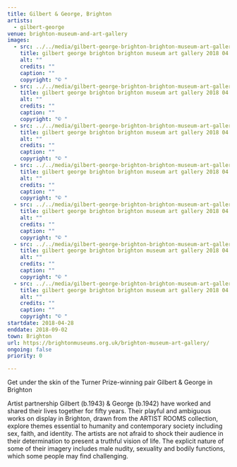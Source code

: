 ```yaml
---
title: Gilbert & George, Brighton
artists:
  - gilbert-george
venue: brighton-museum-and-art-gallery
images:
  - src: ../../media/gilbert-george-brighton-brighton-museum-art-gallery-2018-04-28-0.webp
    title: gilbert george brighton brighton museum art gallery 2018 04 28 0
    alt: ""
    credits: ""
    caption: ""
    copyright: "© "
  - src: ../../media/gilbert-george-brighton-brighton-museum-art-gallery-2018-04-28-1.webp
    title: gilbert george brighton brighton museum art gallery 2018 04 28 1
    alt: ""
    credits: ""
    caption: ""
    copyright: "© "
  - src: ../../media/gilbert-george-brighton-brighton-museum-art-gallery-2018-04-28-2.webp
    title: gilbert george brighton brighton museum art gallery 2018 04 28 2
    alt: ""
    credits: ""
    caption: ""
    copyright: "© "
  - src: ../../media/gilbert-george-brighton-brighton-museum-art-gallery-2018-04-28-3.webp
    title: gilbert george brighton brighton museum art gallery 2018 04 28 3
    alt: ""
    credits: ""
    caption: ""
    copyright: "© "
  - src: ../../media/gilbert-george-brighton-brighton-museum-art-gallery-2018-04-28-4.webp
    title: gilbert george brighton brighton museum art gallery 2018 04 28 4
    alt: ""
    credits: ""
    caption: ""
    copyright: "© "
  - src: ../../media/gilbert-george-brighton-brighton-museum-art-gallery-2018-04-28-5.webp
    title: gilbert george brighton brighton museum art gallery 2018 04 28 5
    alt: ""
    credits: ""
    caption: ""
    copyright: "© "
  - src: ../../media/gilbert-george-brighton-brighton-museum-art-gallery-2018-04-28-6.webp
    title: gilbert george brighton brighton museum art gallery 2018 04 28 6
    alt: ""
    credits: ""
    caption: ""
    copyright: "© "
startdate: 2018-04-28
enddate: 2018-09-02
town: Brighton
url: https://brightonmuseums.org.uk/brighton-museum-art-gallery/
ongoing: false
priority: 0

---
```


Get under the skin of the Turner Prize-winning pair Gilbert & George in Brighton

Artist partnership Gilbert (b.1943) & George (b.1942) have worked and shared their lives together for fifty years. Their playful and ambiguous works on display in Brighton, drawn from the ARTIST ROOMS collection, explore themes essential to humanity and contemporary society including sex, faith, and identity. The artists are not afraid to shock their audience in their determination to present a truthful vision of life. The explicit nature of some of their imagery includes male nudity, sexuality and bodily functions, which some people may find challenging.